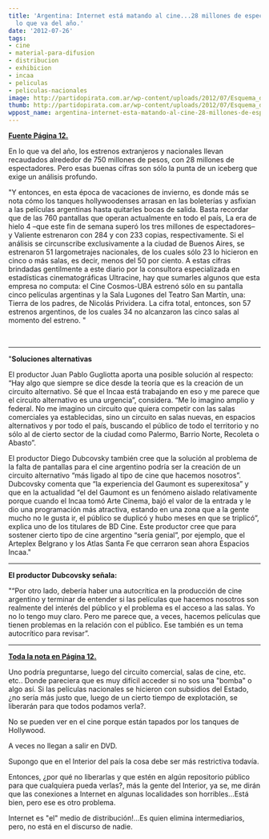 ```yaml
---
title: 'Argentina: Internet está matando al cine...28 millones de espectadores en
  lo que va del año.'
date: '2012-07-26'
tags:
- cine
- material-para-difusion
- distribucion
- exhibicion
- incaa
- peliculas
- peliculas-nacionales
image: http://partidopirata.com.ar/wp-content/uploads/2012/07/Esquema_distribucion_altavoces_cine_Imm_Sound.jpg
thumb: http://partidopirata.com.ar/wp-content/uploads/2012/07/Esquema_distribucion_altavoces_cine_Imm_Sound-150x150.jpg
wppost_name: argentina-internet-esta-matando-al-cine-28-millones-de-espectadores-en-lo-que-va-del-ano
---
```


<strong><a href="http://www.pagina12.com.ar/diario/suplementos/espectaculos/5-25935-2012-07-24.html" target="_blank">Fuente Página 12.</a></strong>

En lo que va del año, los estrenos extranjeros y nacionales llevan recaudados alrededor de 750 millones de pesos, con 28 millones de espectadores. Pero esas buenas cifras son sólo la punta de un iceberg que exige un análisis profundo.

"Y entonces, en esta época de vacaciones de invierno, es donde más se nota cómo los tanques hollywoodenses arrasan en las boleterías y asfixian a las películas argentinas hasta quitarles bocas de salida. Basta recordar que de las 760 pantallas que operan actualmente en todo el país, La era de hielo 4 –que este fin de semana superó los tres millones de espectadores– y Valiente estrenaron con 284 y con 233 copias, respectivamente. Si el análisis se circunscribe exclusivamente a la ciudad de Buenos Aires, se estrenaron 51 largometrajes nacionales, de los cuales sólo 23 lo hicieron en cinco o más salas, es decir, menos del 50 por ciento. A estas cifras brindadas gentilmente a este diario por la consultora especializada en estadísticas cinematográficas Ultracine, hay que sumarles algunos que esta empresa no computa: el Cine Cosmos-UBA estrenó sólo en su pantalla cinco películas argentinas y la Sala Lugones del Teatro San Martín, una: Tierra de los padres, de Nicolás Prividera. La cifra total, entonces, son 57 estrenos argentinos, de los cuales 34 no alcanzaron las cinco salas al momento del estreno. "

&nbsp;

<hr />

"<strong>Soluciones alternativas</strong>

El productor Juan Pablo Gugliotta aporta una posible solución al respecto: “Hay algo que siempre se dice desde la teoría que es la creación de un circuito alternativo. Sé que el Incaa está trabajando en eso y me parece que el circuito alternativo es una urgencia”, considera. “Me lo imagino amplio y federal. No me imagino un circuito que quiera competir con las salas comerciales ya establecidas, sino un circuito en salas nuevas, en espacios alternativos y por todo el país, buscando el público de todo el territorio y no sólo al de cierto sector de la ciudad como Palermo, Barrio Norte, Recoleta o Abasto”.

El productor Diego Dubcovsky también cree que la solución al problema de la falta de pantallas para el cine argentino podría ser la creación de un circuito alternativo “más ligado al tipo de cine que hacemos nosotros”. Dubcovsky comenta que “la experiencia del Gaumont es superexitosa” y que en la actualidad “el del Gaumont es un fenómeno aislado relativamente porque cuando el Incaa tomó Arte Cinema, bajó el valor de la entrada y le dio una programación más atractiva, estando en una zona que a la gente mucho no le gusta ir, el público se duplicó y hubo meses en que se triplicó”, explica uno de los titulares de BD Cine. Este productor cree que para sostener cierto tipo de cine argentino “sería genial”, por ejemplo, que el Arteplex Belgrano y los Atlas Santa Fe que cerraron sean ahora Espacios Incaa."

<hr />

<strong>El productor Dubcovsky señala:</strong>

"“Por otro lado, debería haber una autocrítica en la producción de cine argentino y terminar de entender si las películas que hacemos nosotros son realmente del interés del público y el problema es el acceso a las salas. Yo no lo tengo muy claro. Pero me parece que, a veces, hacemos películas que tienen problemas en la relación con el público. Ese también es un tema autocrítico para revisar”.

<hr />

<strong><a href="http://www.pagina12.com.ar/diario/suplementos/espectaculos/5-25935-2012-07-24.html" target="_blank">Toda la nota en Página 12.</a></strong>

Uno podría preguntarse, luego del circuito comercial, salas de cine, etc. etc.. Donde pareciera que es muy difícil acceder si no sos una "bomba" o algo así. Si las películas nacionales se hicieron con subsidios del Estado, ¿no sería más justo que, luego de un cierto tiempo de explotación, se liberarán para que todos podamos verla?.

No se pueden ver en el cine porque están tapados por los tanques de Hollywood.

A veces no llegan a salir en DVD.

Supongo que en el Interior del país la cosa debe ser más restrictiva todavía.

Entonces, ¿por qué no liberarlas y que estén en algún repositorio público para que cualquiera pueda verlas?, más la gente del Interior, ya se, me dirán que las conexiones a Internet en algunas localidades son horribles...Está bien, pero ese es otro problema.

Internet es "el" medio de distribución!...Es quien elimina intermediarios, pero, no está en el discurso de nadie.
